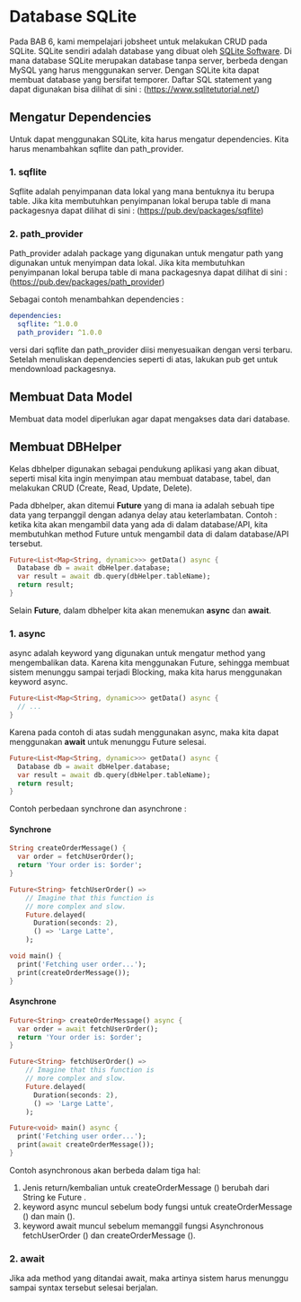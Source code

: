 # Database SQLite

Pada BAB 6, kami mempelajari jobsheet untuk melakukan CRUD pada SQLite. SQLite sendiri adalah database yang dibuat oleh [SQLite Software](https://www.sqlite.org/index.html). Di mana database SQLite merupakan database tanpa server, berbeda dengan MySQL yang harus menggunakan server.
Dengan SQLite kita dapat membuat database yang bersifat temporer.
Daftar SQL statement yang dapat digunakan bisa dilihat di sini : (https://www.sqlitetutorial.net/)

## Mengatur Dependencies
Untuk dapat menggunakan SQLite, kita harus mengatur dependencies. Kita harus menambahkan sqflite dan path_provider.

### 1. sqflite
Sqflite adalah penyimpanan data lokal yang mana bentuknya itu berupa table. Jika kita membutuhkan penyimpanan lokal berupa table di mana packagesnya dapat dilihat di sini : (https://pub.dev/packages/sqflite)

### 2. path_provider
Path_provider adalah package yang digunakan untuk mengatur path yang digunakan untuk menyimpan data lokal. Jika kita membutuhkan penyimpanan lokal berupa table di mana packagesnya dapat dilihat di sini : (https://pub.dev/packages/path_provider)

Sebagai contoh menambahkan dependencies :
```yaml
dependencies:
  sqflite: ^1.0.0
  path_provider: ^1.0.0
```
versi dari sqflite dan path_provider diisi menyesuaikan dengan versi terbaru.
Setelah menuliskan dependencies seperti di atas, lakukan pub get untuk mendownload packagesnya.

## Membuat Data Model
Membuat data model diperlukan agar dapat mengakses data dari database.

## Membuat DBHelper
Kelas dbhelper digunakan sebagai pendukung aplikasi yang akan dibuat, seperti misal kita ingin menyimpan atau membuat database, tabel, dan melakukan CRUD (Create, Read, Update, Delete).

Pada dbhelper, akan ditemui **Future** yang di mana ia adalah sebuah tipe data yang terpanggil dengan adanya delay atau keterlambatan. 
Contoh : ketika kita akan mengambil data yang ada di dalam database/API, kita membutuhkan method Future untuk mengambil data di dalam database/API tersebut. 
```dart
Future<List<Map<String, dynamic>>> getData() async {
  Database db = await dbHelper.database;
  var result = await db.query(dbHelper.tableName);
  return result;
}
```
Selain **Future**, dalam dbhelper kita akan menemukan **async** dan **await**.

### 1. async
async adalah keyword yang digunakan untuk mengatur method yang mengembalikan data. Karena kita menggunakan Future, sehingga membuat sistem menunggu sampai terjadi Blocking, maka kita harus menggunakan keyword async. 
```dart
Future<List<Map<String, dynamic>>> getData() async {
  // ...
}
```
Karena pada contoh di atas sudah menggunakan async, maka kita dapat menggunakan **await** untuk menunggu Future selesai.
```dart
Future<List<Map<String, dynamic>>> getData() async {
  Database db = await dbHelper.database;
  var result = await db.query(dbHelper.tableName);
  return result;
}
```

Contoh perbedaan synchrone dan asynchrone :

#### Synchrone
```dart
String createOrderMessage() {
  var order = fetchUserOrder();
  return 'Your order is: $order';
}

Future<String> fetchUserOrder() =>
    // Imagine that this function is
    // more complex and slow.
    Future.delayed(
      Duration(seconds: 2),
      () => 'Large Latte',
    );

void main() {
  print('Fetching user order...');
  print(createOrderMessage());
}
```

#### Asynchrone
```dart
Future<String> createOrderMessage() async {
  var order = await fetchUserOrder();
  return 'Your order is: $order';
}

Future<String> fetchUserOrder() =>
    // Imagine that this function is
    // more complex and slow.
    Future.delayed(
      Duration(seconds: 2),
      () => 'Large Latte',
    );

Future<void> main() async {
  print('Fetching user order...');
  print(await createOrderMessage());
}
```

Contoh asynchronous akan berbeda dalam tiga hal:
1. Jenis return/kembalian untuk createOrderMessage () berubah dari String ke Future <String>.
2. keyword async muncul sebelum body fungsi untuk createOrderMessage () dan main ().
3. keyword await muncul sebelum memanggil fungsi Asynchronous fetchUserOrder () dan createOrderMessage ().

### 2. await
Jika ada method yang ditandai await, maka artinya sistem harus menunggu sampai 
syntax tersebut selesai berjalan. 